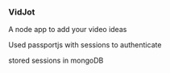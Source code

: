 ### VidJot

A node app to add your video ideas

Used passportjs with sessions to authenticate

stored sessions in mongoDB